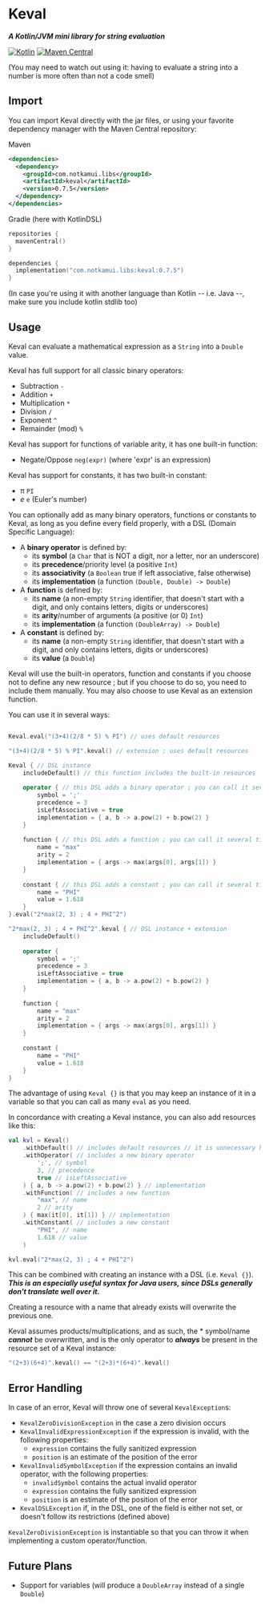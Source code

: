 # Keval

***A Kotlin/JVM mini library for string evaluation***

[![Kotlin](https://img.shields.io/badge/Kotlin-1.6.0-7f52ff.svg)](https://kotlinlang.org)
[![Maven Central](https://img.shields.io/maven-central/v/com.notkamui.libs/keval.svg?label=Maven%20Central)](https://search.maven.org/search?q=g:%22com.notkamui.libs%22%20AND%20a:%22keval%22)

(You may need to watch out using it:
having to evaluate a string into a number is more often than not a code smell)

## Import

You can import Keval directly with the jar files, or using your favorite dependency manager with the Maven Central
repository:

Maven

```XML
<dependencies>
  <dependency>
    <groupId>com.notkamui.libs</groupId>
    <artifactId>keval</artifactId>
    <version>0.7.5</version>
  </dependency>
</dependencies>
```

Gradle (here with KotlinDSL)

```Kotlin
repositories {
  mavenCentral()
}

dependencies {
  implementation("com.notkamui.libs:keval:0.7.5")
}
```

(In case you're using it with another language than Kotlin -- i.e. Java --, make sure you include kotlin stdlib too)

## Usage

Keval can evaluate a mathematical expression as a `String` into a `Double` value.

Keval has full support for all classic binary operators:

- Subtraction `-`
- Addition `+`
- Multiplication `*`
- Division `/`
- Exponent `^`
- Remainder (mod) `%`

Keval has support for functions of variable arity, it has one built-in function:

- Negate/Oppose `neg(expr)` (where 'expr' is an expression)

Keval has support for constants, it has two built-in constant:

- π `PI`
- *e* `e` (Euler's number)

You can optionally add as many binary operators, functions or constants to Keval, as long as you define every field
properly, with a DSL (Domain Specific Language):

- A **binary operator** is defined by:
  - its **symbol** (a `Char` that is NOT a digit, nor a letter, nor an underscore)
  - its **precedence**/priority level (a positive `Int`)
  - its **associativity** (a `Boolean` true if left associative, false otherwise)
  - its **implementation** (a function `(Double, Double) -> Double`)
- A **function** is defined by:
  - its **name** (a non-empty `String` identifier, that doesn't start with a digit, and only contains letters, digits or
    underscores)
  - its **arity**/number of arguments (a positive (or 0) `Int`)
  - its **implementation** (a function `(DoubleArray) -> Double`)
- A **constant** is defined by:
  - its **name** (a non-empty `String` identifier, that doesn't start with a digit, and only contains letters, digits or
    underscores)
  - its **value** (a `Double`)

Keval will use the built-in operators, function and constants if you choose not to define any new resource ; but if you
choose to do so, you need to include them manually. You may also choose to use Keval as an extension function.

You can use it in several ways:

```Kotlin

Keval.eval("(3+4)(2/8 * 5) % PI") // uses default resources

"(3+4)(2/8 * 5) % PI".keval() // extension ; uses default resources

Keval { // DSL instance
    includeDefault() // this function includes the built-in resources
    
    operator { // this DSL adds a binary operator ; you can call it several times
        symbol = ';'
        precedence = 3
        isLeftAssociative = true
        implementation = { a, b -> a.pow(2) + b.pow(2) }
    }
  
    function { // this DSL adds a function ; you can call it several times
        name = "max"
        arity = 2
        implementation = { args -> max(args[0], args[1]) }
    }
  
    constant { // this DSL adds a constant ; you can call it several times
        name = "PHI"
        value = 1.618
    }
}.eval("2*max(2, 3) ; 4 + PHI^2")

"2*max(2, 3) ; 4 + PHI^2".keval { // DSL instance + extension
    includeDefault()
  
    operator {
        symbol = ';'
        precedence = 3
        isLeftAssociative = true
        implementation = { a, b -> a.pow(2) + b.pow(2) }
    }
  
    function {
        name = "max"
        arity = 2
        implementation = { args -> max(args[0], args[1]) }
    }
  
    constant {
        name = "PHI"
        value = 1.618
    }
}
```

The advantage of using `Keval {}` is that you may keep an instance of it in a variable so that you can call as
many `eval` as you need.

In concordance with creating a Keval instance, you can also add resources like this:

```Kotlin
val kvl = Keval()
    .withDefault() // includes default resources // it is unnecessary here since Keval() with no DSL already does it
    .withOperator( // includes a new binary operator
        ';', // symbol
        3, // precedence
        true // isLeftAssociative
    ) { a, b -> a.pow(2) + b.pow(2) } // implementation
    .withFunction( // includes a new function
        "max", // name
        2 // arity
    ) { max(it[0], it[1]) } // implementation
    .withConstant( // includes a new constant
        "PHI", // name
        1.618 // value
    )

kvl.eval("2*max(2, 3) ; 4 + PHI^2")
```

This can be combined with creating an instance with a DSL (i.e. `Keval {}`).
***This is an especially useful syntax for Java users, since DSLs generally don't translate well over it.***

Creating a resource with a name that already exists will overwrite the previous one.

Keval assumes products/multiplications, and as such, the * symbol/name ***cannot*** be overwritten, and is the only
operator to
***always*** be present in the resource set of a Keval instance:

```Kotlin
"(2+3)(6+4)".keval() == "(2+3)*(6+4)".keval()
```

## Error Handling

In case of an error, Keval will throw one of several `KevalException`s:

- `KevalZeroDivisionException` in the case a zero division occurs
- `KevalInvalidExpressionException` if the expression is invalid, with the following properties:
  - `expression` contains the fully sanitized expression
  - `position` is an estimate of the position of the error
- `KevalInvalidSymbolException` if the expression contains an invalid operator, with the following properties:
  - `invalidSymbol` contains the actual invalid operator
  - `expression` contains the fully sanitized expression
  - `position` is an estimate of the position of the error
- `KevalDSLException` if, in the DSL, one of the field is either not set, or doesn't follow its restrictions (defined
  above)

`KevalZeroDivisionException` is instantiable so that you can throw it when implementing a custom operator/function.

## Future Plans

- Support for variables (will produce a `DoubleArray` instead of a single `Double`)
